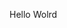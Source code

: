 Hello Wolrd


































































































































































































































































































































































































































































































































































































































































































































































































































































































































































































































































































































































































































































































































































































































































































